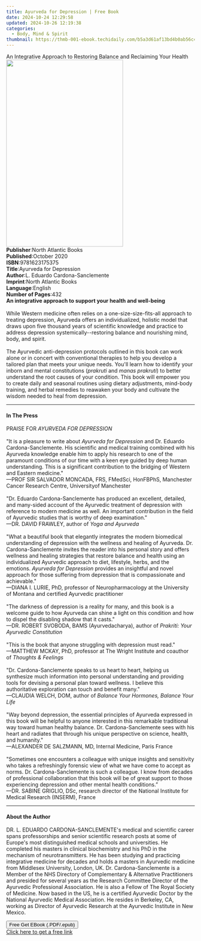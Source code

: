 ```yaml
---
title: Ayurveda for Depression | Free Book
date: 2024-10-24 12:29:58
updated: 2024-10-26 12:19:38
categories:
  - Body, Mind & Spirit
thumbnail: https://thmb-001-ebook.techidaily.com/b5a3d61af13bd4b0ab56c422fae79111d5f762a8cc5e771fa25ae52b01f063ee.jpg
---
```

<main id="book-container">
  <div class="flex flex-col">
    <div class="book-brief flex-1 py-6 px-4 sm:p-6 md:py-10 md:px-8">
      <!-- brief-->
      <div class="book-brief-main">
        An Integrative Approach to Restoring Balance and Reclaiming Your Health
      </div>
    </div>
    <div
      class="book-meta-info flex-1 grid gap-4 col-start-1 col-end-3 row-start-1 sm:mb-6 sm:grid-cols-4 lg:gap-6 lg:col-start-2 lg:row-end-6 lg:row-span-6 lg:mb-0"
    >
      <div
        class="book-meta-info-left place-content-center mt-4 p-4 text-sm leading-6 col-start-2 col-span-2 dark:text-slate-400"
      >
        <img
          class="w-full h-500 object-cover rounded-lg sm:h-255 sm:col-span-2 lg:col-span-full"
          src="https://img-001-ebook.techidaily.com/5fd8ddddb9c3445af0c5895fb48cb0a995ee57febf2ac9b2cb6699843a8e4296.jpg"
          alt=""
          width="312"
          height="500"
        />
      </div>
      <div
        class="book-meta-info-right mt-2 col-start-1 row-start-2 col-span-3 self-center"
      >
        <!-- meta data  -->
        <div class="flex flex-col px-4 md:px-8">
          <div class="flex-1">
            <strong>Publisher</strong>:<span class="px-2"
              >North Atlantic Books</span
            >
          </div>
          <div class="flex-1">
            <strong>Published</strong>:<span class="px-2">October 2020</span>
          </div>
          <div class="flex-1">
            <strong>ISBN</strong>:<span class="px-2">9781623175375</span>
          </div>
          <div class="flex-1">
            <strong>Title</strong>:<span class="px-2"
              >Ayurveda for Depression</span
            >
          </div>
          <div class="flex-1">
            <strong>Author</strong>:<span class="px-2"
              >L. Eduardo Cardona-Sanclemente</span
            >
          </div>
          <div class="flex-1">
            <strong>Imprint</strong>:<span class="px-2"
              >North Atlantic Books</span
            >
          </div>
          <div class="flex-1">
            <strong>Language</strong>:<span class="px-2">English</span>
          </div>
          <div class="flex-1">
            <strong>Number of Pages</strong>:<span class="px-2">432</span>
          </div>
        </div>
      </div>
    </div>
    <div class="book-description flex-1 py-6 px-4 sm:p-6 md:py-10 md:px-8">
      <div class="book-description-main">
        <div accordion-content="" id="description">
          <b>An integrative approach to support your health and well-being</b
          ><br /><br />While Western medicine often relies on a
          one-size-size-fits-all approach to treating depression, Ayurveda
          offers an individualized, holistic model that draws upon five thousand
          years of scientific knowledge and practice to address depression
          systemically--restoring balance and nourishing mind, body, and spirit.
          <br /><br />The Ayurvedic anti-depression protocols outlined in this
          book can work alone or in concert with conventional therapies to help
          you develop a tailored plan that meets your unique needs. You'll learn
          how to identify your inborn and mental constitutions (<i>prakruti</i>
          and <i>manas prakruti</i>) to better understand the root causes of
          your condition. This book will empower you to create daily and
          seasonal routines using dietary adjustments, mind-body training, and
          herbal remedies to reawaken your body and cultivate the wisdom needed
          to heal from depression.
        </div>
      </div>
    </div>
    <div class="book-excerpts flex-1 py-6 px-4 sm:p-6 md:py-10 md:px-8">
      <!-- excerpts-->
      <div class="book-excerpts-main">
        <hr />
        <h4 class="placeholder placeholder-heading">
          <span>In The Press</span>
        </h4>
        <p>
          PRAISE FOR <i>AYURVEDA FOR DEPRESSION<br /><br /></i>"It is a pleasure
          to write about <i>Ayurveda for Depression</i> and Dr. Eduardo
          Cardona-Sanclemente. His scientific and medical training combined with
          his Ayurveda knowledge enable him to apply his research to one of the
          paramount conditions of our time with a keen eye guided by deep human
          understanding. This is a significant contribution to the bridging of
          Western and Eastern medicine."<br />—PROF SIR SALVADOR MONCADA, FRS,
          FMedSci, HonFBPhS, Manchester Cancer Research Centre, Universityof
          Manchester<br /><br />"Dr. Eduardo Cardona-Sanclemente has produced an
          excellent, detailed, and many-sided account of the Ayurvedic treatment
          of depression with reference to modern medicine as well. An important
          contribution in the field of Ayurvedic studies that is worthy of deep
          examination."<br />—DR. DAVID FRAWLEY, author of
          <i>Yoga and Ayurveda<br /><br /></i>"What a beautiful book that
          elegantly integrates the modern biomedical understanding of depression
          with the wellness and healing of Ayurveda. Dr. Cardona-Sanclemente
          invites the reader into his personal story and offers wellness and
          healing strategies that restore balance and health using an
          individualized Ayurvedic approach to diet, lifestyle, herbs, and the
          emotions. <i>Ayurveda for Depression</i> provides an insightful and
          novel approach for those suffering from depression that is
          compassionate and achievable."<br />—DIANA I. LURIE, PhD, professor of
          Neuropharmacology at the University of Montana and certified Ayurvedic
          practitioner<br /><br />"The darkness of depression is a reality for
          many, and this book is a welcome guide to how Ayurveda can shine a
          light on this condition and how to dispel the disabling shadow that it
          casts."<br />—DR. ROBERT SVOBODA, BAMS (Ayurvedacharya), author of
          <i>Prakriti: Your Ayurvedic Constitution</i><br /><br />"This is the
          book that anyone struggling with depression must read."<br />—MATTHEW
          MCKAY, PhD, professor at The Wright Institute and coauthor of
          <i>Thoughts &amp; Feelings<br /></i><br />"Dr. Cardona-Sanclemente
          speaks to us heart to heart, helping us synthesize much information
          into personal understanding and providing tools for devising a
          personal plan toward wellness. I believe this authoritative
          exploration can touch and benefit many."<br />—CLAUDIA WELCH, DOM,
          author of
          <i>Balance Your Hormones, Balance Your Life<br /><br /></i>"Way beyond
          depression, the essential principles of Ayurveda expressed in this
          book will be helpful to anyone interested in this remarkable
          traditional way toward human healthy balance. Dr. Cardona-Sanclemente
          sees with his heart and radiates that through his unique perspective
          on science, health, and humanity."<br />—ALEXANDER DE SALZMANN, MD,
          Internal Medicine, Paris France<i><br /><br /></i>"Sometimes one
          encounters a colleague with unique insights and sensitivity who takes
          a refreshingly forensic view of what we have come to accept as norms.
          Dr. Cardona-Sanclemente is such a colleague. I know from decades of
          professional collaboration that this book will be of great support to
          those experiencing depression and other mental health conditions.”<br />—DR.
          SABINE GRIGLIO, DSc, research director of the National Institute for
          Medical Research (INSERM), France
        </p>
      </div>
    </div>
    <div class="book-about-author flex-1 py-6 px-4 sm:p-6 md:py-10 md:px-8">
      <!-- about author-->
      <div class="book-main-author-main">
        <hr />
        <h4 class="placeholder placeholder-heading">
          <span>About the Author</span>
        </h4>
        <p>
          DR. L. EDUARDO CARDONA-SANCLEMENTE's medical and scientific career
          spans professorships and senior scientific research posts at some of
          Europe's most distinguished medical schools and universities. He
          completed his masters in clinical biochemistry and his PhD in the
          mechanism of neurotransmitters. He has been studying and practicing
          integrative medicine for decades and holds a masters in Ayurvedic
          medicine from Middlesex University, London, UK. Dr.
          Cardona-Sanclemente is a Member of the NHS Directory of Complementary
          &amp; Alternative Practitioners and presided for several years as the
          Research Committee Director of the Ayurvedic Professional Association.
          He is also a Fellow of The Royal Society of Medicine. Now based in the
          US, he is a certified Ayurvedic Doctor by the National Ayurvedic
          Medical Association. He resides in Berkeley, CA, working as Director
          of Ayurvedic Research at the Ayurvedic Institute in New Mexico.
        </p>
      </div>
    </div>
    <div class="book-free-get flex-1 py-6 px-4 sm:p-6 md:py-10 md:px-8">
      <button
        id="btn-free-get"
        class="bg-blue-500 hover:bg-blue-700 text-white font-bold py-2 px-4 rounded"
      >
        Free Get EBook (.PDF/.epub)
      </button>
      <div id="countdown-display" class="px-2 text-lg mt-2"></div>
      <a
        id="free-link"
        class="hidden bg-blue-500 hover:bg-blue-700 text-white font-bold py-2 px-4 rounded"
        href="https://www.ebooks.com/en-us/book/209938911/ayurveda-for-depression/l-eduardo-cardona-sanclemente/"
        target="_blank"
        >Click here to get a free link</a
      >
    </div>
    <script>
      let countdownTime = 0;
      let countdownInterval = null;
      document
        .getElementById('btn-free-get')
        .addEventListener('click', startCountdown);
      function startCountdown() {
        countdownTime = new Date().getTime() + 60000 * 3;
        countdownInterval = setInterval(updateCountdown, 1000);
        document.getElementById('btn-free-get').disabled = true;
        document
          .getElementById('btn-free-get')
          .classList.add('bg-gray-500', 'cursor-not-allowed');
      }
      function updateCountdown() {
        let currentTime = new Date().getTime();
        let timeLeft = countdownTime - currentTime;
        let secondsLeft = Math.floor(timeLeft / 1000);
        document.getElementById('countdown-display').innerHTML =
          `Remaining time: ${secondsLeft} seconds.`;
        if (secondsLeft <= 0) {
          clearInterval(countdownInterval);
          document.getElementById('btn-free-get').classList.add('hidden');
          document.getElementById('free-link').classList.remove('hidden');
          document.getElementById('countdown-display').innerHTML = '';
        }
      }
    </script>
  </div>
</main>
